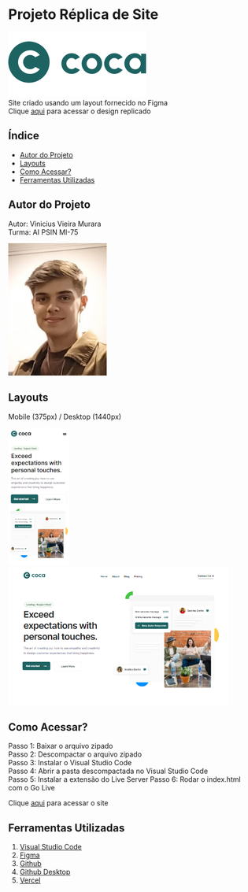 # Projeto Réplica de Site
![Logo](./img/Logo-2.svg)<br>
Site criado usando um layout fornecido no Figma<br>
Clique [aqui](https://www.figma.com/design/9usmfDIfYbEvxziDRXWMSq/PWMO-MI75-(Copy)?node-id=0-1&t=wkNe0HbZSrzn6ZuO-1) para acessar o design replicado 
<br>

## Índice
- <a href="#autor-do-projeto">Autor do Projeto</a>
- <a href="#layouts">Layouts</a>
- <a href="#como-acessar">Como Acessar?</a>
- <a href="#ferramentas-utilizadas">Ferramentas Utilizadas</a>

## Autor do Projeto
Autor: Vinicius Vieira Murara<br>
Turma: AI PSIN MI-75

<img style="width: 200px" src="./img/autor.jpeg">


## Layouts
Mobile (375px) / Desktop (1440px)<br>

<img style="width: 124px" src="./img/TelaMobile2.png"> <img style="width: 448px" src="./img/TelaDesktop.png">

## Como Acessar?

Passo 1: Baixar o arquivo zipado<br>
Passo 2: Descompactar o arquivo zipado<br>
Passo 3: Instalar o Visual Studio Code<br>
Passo 4: Abrir a pasta descompactada no Visual Studio Code<br>
Passo 5: Instalar a extensão do Live Server
Passo 6: Rodar o index.html com o Go Live

Clique [aqui](https://site-coca.vercel.app/) para acessar o site

## Ferramentas Utilizadas
1. [Visual Studio Code](https://code.visualstudio.com/)
2. [Figma](https://www.figma.com/pt-br/)
3. [Github](https://github.com/)
4. [Github Desktop](https://github.com/apps/desktop)
5. [Vercel](https://vercel.com/)